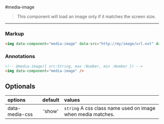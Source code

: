 #media-image

> This component will load an image only if it matches the screen size.

---

### Markup

```html
<img data-component="media-image" data-src="http://my/image/url.ext" data-media-min="400" data-media-max="800" />
```

### Annotations

```html
<!-- @media-image({ src:String, max :Number, min :Number }) -->
<img data-component="media-image" />
```

## Optionals

| options       |     default      |        values
|:--------------|:----------------:|:-----------------
|data-media-css |    'show'        |  `string` A css class name used on image when media matches.
